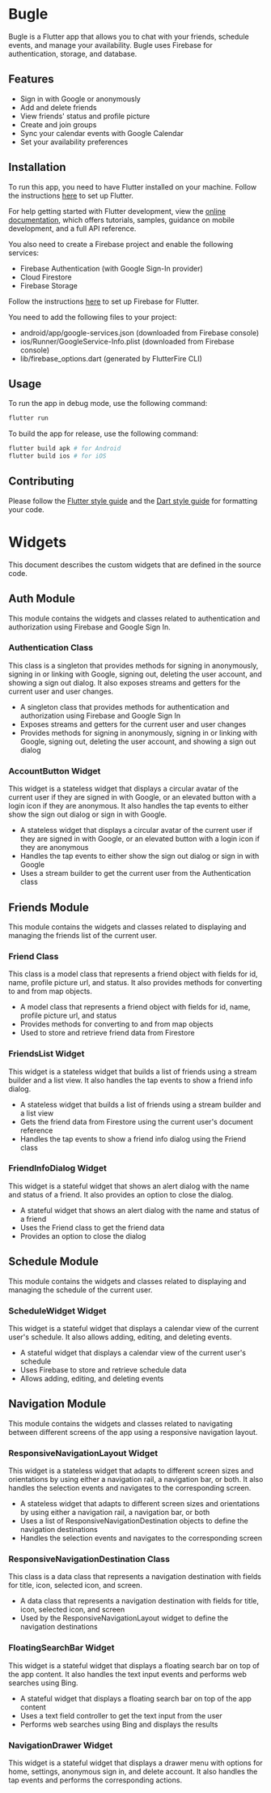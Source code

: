 # Bugle

Bugle is a Flutter app that allows you to chat with your friends, schedule events, and manage your availability. Bugle uses Firebase for authentication, storage, and database.

## Features

- Sign in with Google or anonymously
- Add and delete friends
- View friends' status and profile picture
- Create and join groups
- Sync your calendar events with Google Calendar
- Set your availability preferences

## Installation

To run this app, you need to have Flutter installed on your machine. Follow the instructions [here](https://flutter.dev/docs/get-started/install) to set up Flutter.

For help getting started with Flutter development, view the
[online documentation](https://docs.flutter.dev/), which offers tutorials,
samples, guidance on mobile development, and a full API reference.

You also need to create a Firebase project and enable the following services:

- Firebase Authentication (with Google Sign-In provider)
- Cloud Firestore
- Firebase Storage

Follow the instructions [here](https://firebase.google.com/docs/flutter/setup) to set up Firebase for Flutter.

You need to add the following files to your project:

- android/app/google-services.json (downloaded from Firebase console)
- ios/Runner/GoogleService-Info.plist (downloaded from Firebase console)
- lib/firebase_options.dart (generated by FlutterFire CLI)

## Usage

To run the app in debug mode, use the following command:

```bash
flutter run
```

To build the app for release, use the following command:

```bash
flutter build apk # for Android
flutter build ios # for iOS
```

## Contributing

Please follow the [Flutter style guide](https://github.com/flutter/flutter/wiki/Style-guide-for-Flutter-repo) and the [Dart style guide](https://dart.dev/guides/language/effective-dart/style) for formatting your code.


# Widgets

This document describes the custom widgets that are defined in the source code. 
## Auth Module

This module contains the widgets and classes related to authentication and authorization using Firebase and Google Sign In.

### Authentication Class

This class is a singleton that provides methods for signing in anonymously, signing in or linking with Google, signing out, deleting the user account, and showing a sign out dialog. It also exposes streams and getters for the current user and user changes.

- A singleton class that provides methods for authentication and authorization using Firebase and Google Sign In
- Exposes streams and getters for the current user and user changes
- Provides methods for signing in anonymously, signing in or linking with Google, signing out, deleting the user account, and showing a sign out dialog

### AccountButton Widget

This widget is a stateless widget that displays a circular avatar of the current user if they are signed in with Google, or an elevated button with a login icon if they are anonymous. It also handles the tap events to either show the sign out dialog or sign in with Google.

- A stateless widget that displays a circular avatar of the current user if they are signed in with Google, or an elevated button with a login icon if they are anonymous
- Handles the tap events to either show the sign out dialog or sign in with Google
- Uses a stream builder to get the current user from the Authentication class

## Friends Module

This module contains the widgets and classes related to displaying and managing the friends list of the current user.

### Friend Class

This class is a model class that represents a friend object with fields for id, name, profile picture url, and status. It also provides methods for converting to and from map objects.

- A model class that represents a friend object with fields for id, name, profile picture url, and status
- Provides methods for converting to and from map objects
- Used to store and retrieve friend data from Firestore

### FriendsList Widget

This widget is a stateless widget that builds a list of friends using a stream builder and a list view. It also handles the tap events to show a friend info dialog.

- A stateless widget that builds a list of friends using a stream builder and a list view
- Gets the friend data from Firestore using the current user's document reference
- Handles the tap events to show a friend info dialog using the Friend class

### FriendInfoDialog Widget

This widget is a stateful widget that shows an alert dialog with the name and status of a friend. It also provides an option to close the dialog.

- A stateful widget that shows an alert dialog with the name and status of a friend
- Uses the Friend class to get the friend data
- Provides an option to close the dialog

## Schedule Module

This module contains the widgets and classes related to displaying and managing the schedule of the current user.

### ScheduleWidget Widget

This widget is a stateful widget that displays a calendar view of the current user's schedule. It also allows adding, editing, and deleting events.

- A stateful widget that displays a calendar view of the current user's schedule
- Uses Firebase to store and retrieve schedule data
- Allows adding, editing, and deleting events

## Navigation Module

This module contains the widgets and classes related to navigating between different screens of the app using a responsive navigation layout.

### ResponsiveNavigationLayout Widget

This widget is a stateless widget that adapts to different screen sizes and orientations by using either a navigation rail, a navigation bar, or both. It also handles the selection events and navigates to the corresponding screen.

- A stateless widget that adapts to different screen sizes and orientations by using either a navigation rail, a navigation bar, or both
- Uses a list of ResponsiveNavigationDestination objects to define the navigation destinations
- Handles the selection events and navigates to the corresponding screen

### ResponsiveNavigationDestination Class

This class is a data class that represents a navigation destination with fields for title, icon, selected icon, and screen.

- A data class that represents a navigation destination with fields for title, icon, selected icon, and screen
- Used by the ResponsiveNavigationLayout widget to define the navigation destinations

### FloatingSearchBar Widget

This widget is a stateful widget that displays a floating search bar on top of the app content. It also handles the text input events and performs web searches using Bing.

- A stateful widget that displays a floating search bar on top of the app content
- Uses a text field controller to get the text input from the user
- Performs web searches using Bing and displays the results

### NavigationDrawer Widget

This widget is a stateful widget that displays a drawer menu with options for home, settings, anonymous sign in, and delete account. It also handles the tap events and performs the corresponding actions.














